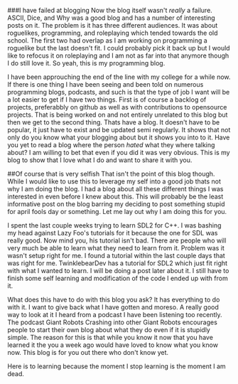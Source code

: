 ###I have failed at blogging
  Now the blog itself wasn't *really* a failure. ASCII, Dice, and Why was a good blog and has a number of interesting posts on it. The problem is it has three different audiences. It was about roguelikes, programming, and roleplaying which tended towards the old school. The first two had overlap as I am working on programming a roguelike but the last doesn't fit. I could probably pick it back up but I would like to refocus it on roleplaying and I am not as far into that anymore though I do still love it. So yeah, this is my programming blog.

  I have been approuching the end of the line with my college for a while now. If there is one thing I have been seeing and been told on numerous programming blogs, podcasts, and such is that the type of job I want will be a lot easier to get if I have two things. First is of course a backlog of projects, preferabbly on github as well as with contributions to opensource projects. That is being worked on and not entirely unrelated to this blog but then we get to the second thing. Thats have a blog. It doesn't have to be popular, it just have to exist and be updated semi regularly. It shows that not only do you know what your blogging about but it shows you into to it. Have you yet to read a blog where the person *hated* what they where talking about? I am willing to bet that even if you did it was very obvious. This is my blog to show that I love what I do and want to share it with you.

##Of course that is very selfish
  That isn't the point of this blog though. While I would like to use this to leverage my self into a good job thats not why I am doing the blog. I had a blog about all these different things I was interested in even before I knew about this. This will probably be the least informative post on the blog barring my deciding to post something stupid for april fools day or something. Let me lay out why I am doing this for you.

  I spent the last couple weeks trying to learn SDL2 for C++. I was bashing my head against Lazy Foo's tutorials for it because the one for SDL was really good. Now mind you, his tutorial isn't bad. There are people who will very much be able to learn what they need to learn from it. Problem was it wasn't setup right for me. I found a tutorial within the last couple days that was right for me. TwinklebearDev has a tutorial for SDL2 which just fit right with what I wanted to learn. I will be doing a post later about it. I still have to finish some self learning and modification of the code I ended up with from it.

  What does this have to do with this blog you ask? It has everything to do with it. I want to give back what I have gotten and moreso. A really good way to look at it I heard from a podcast I have been listening too recently. The podcast Giant Robots Crashing into other Giant Robots encourages people to start their own blog about what they do even if it is stupidly simple. The reason for this is that while you know it now that you have learned it the you a week ago would have loved to know what you know now. This blog is for you out there who don't know yet.

Here is to learning because the moment I stop learning is the moment I am dead.